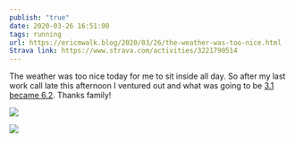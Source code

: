 ```yaml
---
publish: "true"
date: 2020-03-26 16:51:00
tags: running
url: https://ericmwalk.blog/2020/03/26/the-weather-was-too-nice.html
Strava link: https://www.strava.com/activities/3221790514
---
```


The weather was too nice today for me to sit inside all day. So after my last work call late this afternoon I ventured out and what was going to be [3.1 became 6.2](https://www.strava.com/activities/3221790514). Thanks family!

![](https://ericmwalk.blog/uploads/2022/cb3f1e20f6.jpg)

![](https://ericmwalk.blog/uploads/2022/a1e2a11f7c.jpg)
